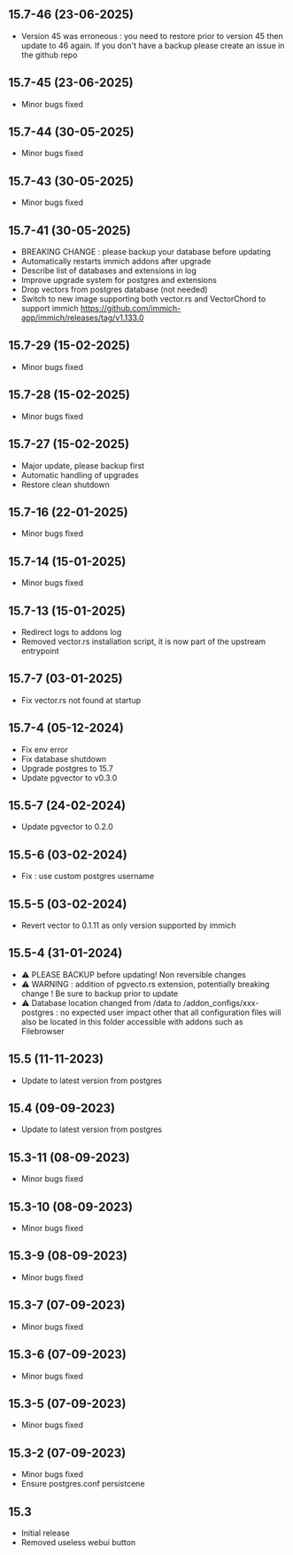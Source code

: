 ## 15.7-46 (23-06-2025)

- Version 45 was erroneous : you need to restore prior to version 45 then update to 46 again. If you don't have a backup please create an issue in the github repo

## 15.7-45 (23-06-2025)

- Minor bugs fixed

## 15.7-44 (30-05-2025)

- Minor bugs fixed

## 15.7-43 (30-05-2025)

- Minor bugs fixed

## 15.7-41 (30-05-2025)

- BREAKING CHANGE : please backup your database before updating
- Automatically restarts immich addons after upgrade
- Describe list of databases and extensions in log
- Improve upgrade system for postgres and extensions
- Drop vectors from postgres database (not needed)
- Switch to new image supporting both vector.rs and VectorChord to support immich https://github.com/immich-app/immich/releases/tag/v1.133.0

## 15.7-29 (15-02-2025)

- Minor bugs fixed

## 15.7-28 (15-02-2025)

- Minor bugs fixed

## 15.7-27 (15-02-2025)

- Major update, please backup first
- Automatic handling of upgrades
- Restore clean shutdown

## 15.7-16 (22-01-2025)

- Minor bugs fixed

## 15.7-14 (15-01-2025)

- Minor bugs fixed

## 15.7-13 (15-01-2025)

- Redirect logs to addons log
- Removed vector.rs installation script, it is now part of the upstream entrypoint

## 15.7-7 (03-01-2025)

- Fix vector.rs not found at startup

## 15.7-4 (05-12-2024)

- Fix env error
- Fix database shutdown
- Upgrade postgres to 15.7
- Update pgvector to v0.3.0

## 15.5-7 (24-02-2024)

- Update pgvector to 0.2.0

## 15.5-6 (03-02-2024)

- Fix : use custom postgres username

## 15.5-5 (03-02-2024)

- Revert vector to 0.1.11 as only version supported by immich

## 15.5-4 (31-01-2024)

- &#9888; PLEASE BACKUP before updating! Non reversible changes
- &#9888; WARNING : addition of pgvecto.rs extension, potentially breaking change ! Be sure to backup prior to update
- &#9888; Database location changed from /data to /addon_configs/xxx-postgres : no expected user impact other that all configuration files will also be located in this folder accessible with addons such as Filebrowser

## 15.5 (11-11-2023)

- Update to latest version from postgres

## 15.4 (09-09-2023)

- Update to latest version from postgres

## 15.3-11 (08-09-2023)

- Minor bugs fixed

## 15.3-10 (08-09-2023)

- Minor bugs fixed

## 15.3-9 (08-09-2023)

- Minor bugs fixed

## 15.3-7 (07-09-2023)

- Minor bugs fixed

## 15.3-6 (07-09-2023)

- Minor bugs fixed

## 15.3-5 (07-09-2023)

- Minor bugs fixed

## 15.3-2 (07-09-2023)

- Minor bugs fixed
- Ensure postgres.conf persistcene

## 15.3

- Initial release
- Removed useless webui button
